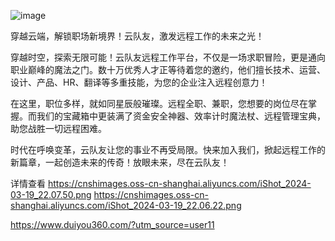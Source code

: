 ![image](https://github.com/gaogenglei/duiyou360/assets/18020753/1eecc815-48a2-43cc-9ceb-f60b12a0aa50)

穿越云端，解锁职场新境界！云队友，激发远程工作的未来之光！

穿越时空，探索无限可能！云队友远程工作平台，不仅是一场求职冒险，更是通向职业巅峰的魔法之门。数十万优秀人才正等待着您的邀约，他们擅长技术、运营、设计、产品、HR、翻译等多重技能，为您的企业注入远程创意力！

在这里，职位多样，就如同星辰般璀璨。远程全职、兼职，您想要的岗位尽在掌握。而我们的宝藏箱中更装满了资金安全神器、效率计时魔法杖、远程管理宝典，助您战胜一切远程困难。

时代在呼唤变革，云队友让您的事业不再受局限。快来加入我们，掀起远程工作的新篇章，一起创造未来的传奇！放眼未来，尽在云队友！

详情查看 
https://cnshimages.oss-cn-shanghai.aliyuncs.com/iShot_2024-03-19_22.07.50.png
https://cnshimages.oss-cn-shanghai.aliyuncs.com/iShot_2024-03-19_22.06.22.png

https://www.duiyou360.com/?utm_source=user11

